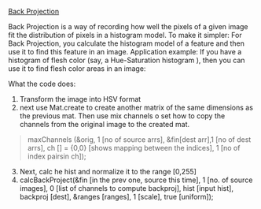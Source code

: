 [Back Projection](https://docs.opencv.org/master/da/d7f/tutorial_back_projection.html)

Back Projection is a way of recording how well the pixels of a given image fit the distribution of pixels in a histogram model.
To make it simpler: For Back Projection, you calculate the histogram model of a feature and then use it to find this feature in an image.
Application example: If you have a histogram of flesh color (say, a Hue-Saturation histogram ), then you can use it to find flesh color areas in an image:

What the code does:
1. Transform the image into HSV format
2. next use Mat.create to create another matrix of the same dimensions as the previous mat. Then use mix channels o set how to copy the channels from the original image to the created mat.
> maxChannels (&orig, 1 [no of source arrs], &fin[dest arr],1 [no of dest arrs], ch [] = {0,0} [shows mapping between the indices], 1 [no of index pairsin ch]);

3. Next, calc he hist and normalize it to the range [0,255]
4. calcBackProject(&fin [in the prev one, source this time], 1 [no. of source images], 0 [list of channels to compute backproj], hist [input hist], backproj [dest], &ranges [ranges], 1 [scale], true [uniform]);
